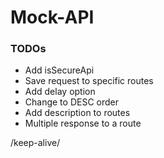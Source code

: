 # Mock-API

### TODOs
- Add isSecureApi
- Save request to specific routes
- Add delay option
- Change to DESC order
- Add description to routes
- Multiple response to a route


/keep-alive/
